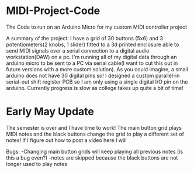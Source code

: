 # MIDI-Project-Code
The Code to run on an Arduino Micro for my custom MIDI controller project

A summary of the project:
I have a grid of 30 buttons (5x6) and 3 potentiometers(2 knobs, 1 slider) fitted to a 3d printed enclosure able to send MIDI signals over a serial connection to a digital audio workstation(DAW) on a pc. I'm running all of my digital data through an arduino micro to be sent to a PC via serial cable(I want to cut this out in future versions with a more custom solution). As you could imagine, a small arduino does not have 30 digital pins so! I designed a custom parallel-in serial-out shift register PCB so I am only using a single digital I/O pin on the arduino. Currently progress is slow as college takes up quite a bit of time! 

# Early May Update
The semester is over and I have time to work!
The main button grid plays MIDI notes and the black buttons change the grid to play a different set of notes! If I figure out how to post a video here I will

Bugs:
  -Changing main button grids will keep playing all previous notes (is this a bug even?)
  -notes are skipped because the black buttons are not longer used to play notes

